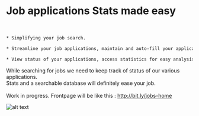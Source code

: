 # Job applications Stats made easy
<br>

```sh
* Simplifying your job search.
```
```sh
* Streamline your job applications, maintain and auto-fill your applications database.
```
```sh
* View status of your applications, access statistics for easy analysis of work applications, and much more.
```




While searching for jobs we need to keep track of status of our various applications. <br>
Stats and a searchable database will definitely ease your job.
<br>
<br>
Work in progress. Frontpage will be like this : http://bit.ly/jobs-home
<br>

![alt text](https://github.com/KaranTyagi/job-applications-stats/blob/master/demo.gif)
